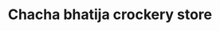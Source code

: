---
title: "Chacha bhatija crockery store"
url: /karachi/chacha-bhatija-crockery-store/
shop: houseware
---